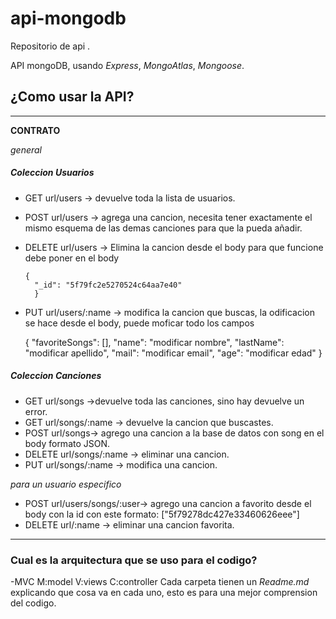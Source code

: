 # api-mongodb

 
 Repositorio de api .

API  mongoDB, usando *Express*, *MongoAtlas*, *Mongoose*.


## ¿Como usar la API?

 ---------------------------------------------------------------------
**CONTRATO**

*general*

##### Coleccion Usuarios
- GET url/users -> devuelve toda la lista de usuarios.
- POST url/users -> agrega una cancion, necesita tener exactamente el mismo esquema de las   demas canciones para que la pueda añadir.
- DELETE url/users -> Elimina la cancion desde el body
   para que funcione debe poner en el body

      {
        "_id": "5f79fc2e5270524c64aa7e40"
        }

- PUT url/users/:name -> modifica la cancion que buscas, la odificacion se hace desde el body, puede moficar todo los campos

     {
        "favoriteSongs": [],
        "name": "modificar nombre",
        "lastName": "modificar apellido",
        "mail": "modificar email",
        "age": "modificar edad"
    }


##### Coleccion Canciones
- GET url/songs ->devuelve toda las canciones, sino hay devuelve un error.
- GET url/songs/:name -> devuelve la cancion que buscastes.
- POST url/songs-> agrego una cancion  a la base de datos con song en el body formato JSON.
- DELETE url/songs/:name  -> eliminar una cancion.
- PUT url/songs/:name -> modifica una cancion.

*para un usuario especifico*
- POST url/users/songs/:user-> agrego una cancion a favorito desde el body con la id
 con este formato:
["5f79278dc427e33460626eee"]
- DELETE url/:name -> eliminar una cancion favorita.
 ---------------------------------------------------------------------
 ### Cual es la arquitectura que se uso para el codigo?
 -MVC M:model
      V:views
      C:controller
Cada carpeta tienen un *Readme.md* explicando que cosa va en cada uno, esto es para una mejor comprension del codigo.
